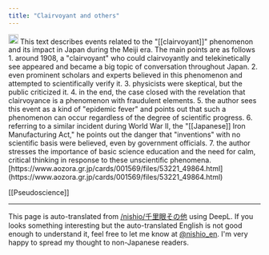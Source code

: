 ```yaml
---
title: "Clairvoyant and others"
---
```


<img src='https://scrapbox.io/api/pages/nishio-en/claude/icon' alt='claude.icon' height="19.5"/>
This text describes events related to the "[[clairvoyant]]" phenomenon and its impact in Japan during the Meiji era. The main points are as follows
1. around 1908, a "clairvoyant" who could clairvoyantly and telekinetically see appeared and became a big topic of conversation throughout Japan.
2. even prominent scholars and experts believed in this phenomenon and attempted to scientifically verify it.
3. physicists were skeptical, but the public criticized it.
4. in the end, the case closed with the revelation that clairvoyance is a phenomenon with fraudulent elements.
5. the author sees this event as a kind of "epidemic fever" and points out that such a phenomenon can occur regardless of the degree of scientific progress.
6. referring to a similar incident during World War II, the "[[Japanese]] Iron Manufacturing Act," he points out the danger that "inventions" with no scientific basis were believed, even by government officials.
7. the author stresses the importance of basic science education and the need for calm, critical thinking in response to these unscientific phenomena.
[https://www.aozora.gr.jp/cards/001569/files/53221_49864.html](https://www.aozora.gr.jp/cards/001569/files/53221_49864.html)

[[Pseudoscience]]

---
This page is auto-translated from [/nishio/千里眼その他](https://scrapbox.io/nishio/千里眼その他) using DeepL. If you looks something interesting but the auto-translated English is not good enough to understand it, feel free to let me know at [@nishio_en](https://twitter.com/nishio_en). I'm very happy to spread my thought to non-Japanese readers.